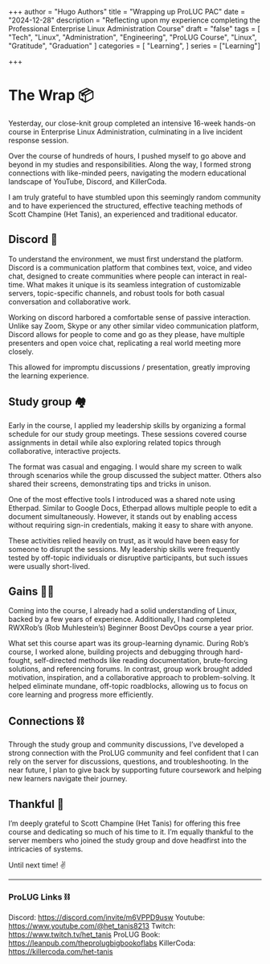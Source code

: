 +++
author = "Hugo Authors"
title = "Wrapping up ProLUC PAC"
date = "2024-12-28"
description = "Reflecting upon my experience completing the Professional Enterprise Linux Administration Course"
draft = "false"
tags = [
  "Tech", "Linux", "Administration", "Engineering", "ProLUG Course", "Linux", "Gratitude", "Graduation"
]
categories = [
    "Learning", 
]
series = ["Learning"]

+++

<!--more-->

# The Wrap 📦

Yesterday, our close-knit group completed an intensive 16-week hands-on course in Enterprise Linux Administration, culminating in a live incident response session.

Over the course of hundreds of hours, I pushed myself to go above and beyond in my studies and responsibilities. Along the way, I formed strong connections with like-minded peers, navigating the modern educational landscape of YouTube, Discord, and KillerCoda.

I am truly grateful to have stumbled upon this seemingly random community and to have experienced the structured, effective teaching methods of Scott Champine (Het Tanis), an experienced and traditional educator.

## Discord 💬

To understand the environment, we must first understand the platform. Discord is a communication platform that combines text, voice, and video chat, designed to create communities where people can interact in real-time. What makes it unique is its seamless integration of customizable servers, topic-specific channels, and robust tools for both casual conversation and collaborative work.

Working on discord harbored a comfortable sense of passive interaction. Unlike say Zoom, Skype or any other similar video communication platform, Discord allows for people to come and go as they please, have multiple presenters and open voice chat, replicating a real world meeting more closely.

This allowed for impromptu discussions / presentation, greatly improving the learning experience.

## Study group 🏘️

Early in the course, I applied my leadership skills by organizing a formal schedule for our study group meetings. These sessions covered course assignments in detail while also exploring related topics through collaborative, interactive projects.

The format was casual and engaging. I would share my screen to walk through scenarios while the group discussed the subject matter. Others also shared their screens, demonstrating tips and tricks in unison.

One of the most effective tools I introduced was a shared note using Etherpad. Similar to Google Docs, Etherpad allows multiple people to edit a document simultaneously. However, it stands out by enabling access without requiring sign-in credentials, making it easy to share with anyone.

These activities relied heavily on trust, as it would have been easy for someone to disrupt the sessions. My leadership skills were frequently tested by off-topic individuals or disruptive participants, but such issues were usually short-lived.

## Gains 💪🏻

Coming into the course, I already had a solid understanding of Linux, backed by a few years of experience. Additionally, I had completed RWXRob’s (Rob Muhlestein’s) Beginner Boost DevOps course a year prior.

What set this course apart was its group-learning dynamic. During Rob’s course, I worked alone, building projects and debugging through hard-fought, self-directed methods like reading documentation, brute-forcing solutions, and referencing forums. In contrast, group work brought added motivation, inspiration, and a collaborative approach to problem-solving. It helped eliminate mundane, off-topic roadblocks, allowing us to focus on core learning and progress more efficiently.

## Connections ⛓️

Through the study group and community discussions, I’ve developed a strong connection with the ProLUG community and feel confident that I can rely on the server for discussions, questions, and troubleshooting. In the near future, I plan to give back by supporting future coursework and helping new learners navigate their journey.

## Thankful 🙏

I’m deeply grateful to Scott Champine (Het Tanis) for offering this free course and dedicating so much of his time to it. I’m equally thankful to the server members who joined the study group and dove headfirst into the intricacies of systems.

Until next time! ✌️

---

### ProLUG Links ⛓️

Discord: https://discord.com/invite/m6VPPD9usw
Youtube: https://www.youtube.com/@het_tanis8213
Twitch: https://www.twitch.tv/het_tanis
ProLUG Book: https://leanpub.com/theprolugbigbookoflabs
KillerCoda: https://killercoda.com/het-tanis


